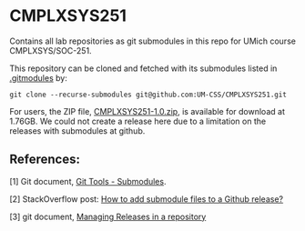 # CMPLXSYS251
Contains all lab repositories as git submodules in this repo for UMich course CMPLXSYS/SOC-251.   

This repository can be cloned and fetched with its submodules listed in [.gitmodules](.gitmodules) by:
```
git clone --recurse-submodules git@github.com:UM-CSS/CMPLXSYS251.git
```
For users, the ZIP file, [CMPLXSYS251-1.0.zip](https://drive.google.com/file/d/17w0Vo86XDqoz2Z97mQCxNRBkSbFMOkOW/view?usp=drive_link), is available for download at 1.76GB. We could not create a release here due to a limitation on the releases with submodules at github.

## References:
[1] Git document,  [Git Tools - Submodules](https://git-scm.com/book/en/v2/Git-Tools-Submodules). 

[2] StackOverflow post: [How to add submodule files to a Github release?](https://stackoverflow.com/questions/34719785/how-to-add-submodule-files-to-a-github-release/34721233?noredirect=1#comment57190275_34721233)

[3] git document, [Managing Releases in a repository](https://docs.github.com/en/repositories/releasing-projects-on-github/managing-releases-in-a-repository)
